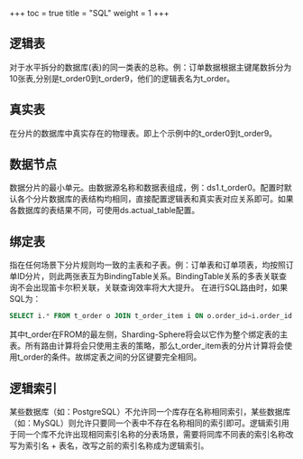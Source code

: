 +++
toc = true
title = "SQL"
weight = 1
+++

## 逻辑表

对于水平拆分的数据库(表)的同一类表的总称。例：订单数据根据主键尾数拆分为10张表,分别是t_order0到t_order9，他们的逻辑表名为t_order。

## 真实表

在分片的数据库中真实存在的物理表。即上个示例中的t_order0到t_order9。

## 数据节点

数据分片的最小单元。由数据源名称和数据表组成，例：ds1.t_order0。配置时默认各个分片数据库的表结构均相同，直接配置逻辑表和真实表对应关系即可。如果各数据库的表结果不同，可使用ds.actual_table配置。

## 绑定表

指在任何场景下分片规则均一致的主表和子表。例：订单表和订单项表，均按照订单ID分片，则此两张表互为BindingTable关系。BindingTable关系的多表关联查询不会出现笛卡尔积关联，关联查询效率将大大提升。
在进行SQL路由时，如果SQL为：

```sql
SELECT i.* FROM t_order o JOIN t_order_item i ON o.order_id=i.order_id WHERE o.user_id=? AND o.order_id=?
```

其中t_order在FROM的最左侧，Sharding-Sphere将会以它作为整个绑定表的主表。所有路由计算将会只使用主表的策略，那么t_order_item表的分片计算将会使用t_order的条件。故绑定表之间的分区键要完全相同。

## 逻辑索引

某些数据库（如：PostgreSQL）不允许同一个库存在名称相同索引，某些数据库（如：MySQL）则允许只要同一个表中不存在名称相同的索引即可。逻辑索引用于同一个库不允许出现相同索引名称的分表场景，需要将同库不同表的索引名称改写为索引名 + 表名，改写之前的索引名称成为逻辑索引。
